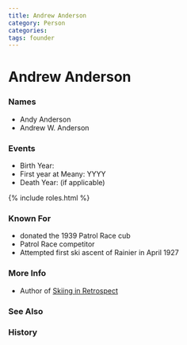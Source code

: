 ```yaml
---
title: Andrew Anderson
category: Person
categories:
tags: founder
---
```

<!--img src="/img/20YY-Person-Template.jpeg" style="width: 40%;" align="right"-->
# Andrew Anderson
### Names
- Andy Anderson
- Andrew W. Anderson

### Events
- Birth Year:
- First year at Meany: YYYY
- Death Year: (if applicable)

{% include roles.html %}
### Known For
- donated the 1939 Patrol Race cub
- Patrol Race competitor
- Attempted first ski ascent of Rainier in April 1927

### More Info
- Author of [Skiing in Retrospect](Skiing-in-Retrospect)

### See Also
### History

